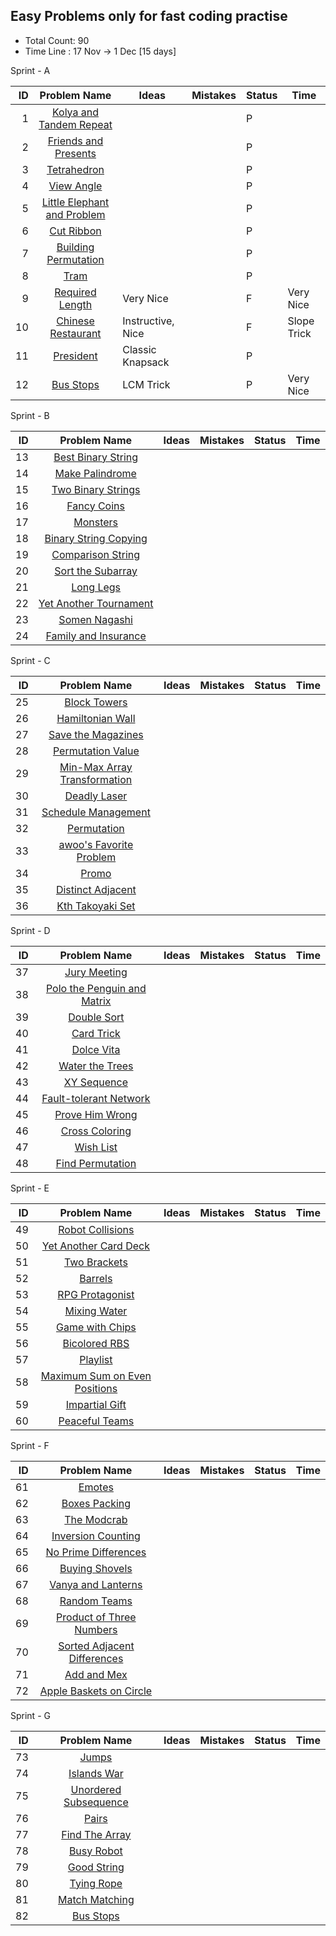 ## Easy Problems only for fast coding practise

* Total Count: 90 
* Time Line : 17 Nov -> 1 Dec  [15 days]

Sprint - A 

| ID  | Problem Name | Ideas | Mistakes |Status| Time |  
|---:|:---:|---|---|---|---|
|1|[Kolya and Tandem Repeat](https://codeforces.com/problemset/problem/443/B)|||P||
|2|[Friends and Presents](https://codeforces.com/problemset/problem/483/B)|||P||
|3|[Tetrahedron](https://codeforces.com/contest/166/problem/E)|||P||
|4|[View Angle](https://codeforces.com/problemset/problem/257/C)|||P||
|5|[Little Elephant and Problem](https://codeforces.com/problemset/problem/220/A)|||P||
|6|[Cut Ribbon](https://codeforces.com/problemset/problem/189/A)|||P|
|7|[Building Permutation](https://codeforces.com/problemset/problem/285/C)|||P|
|8|[Tram](https://codeforces.com/problemset/problem/116/A)|||P|
|9|[Required Length](https://codeforces.com/contest/1681/problem/D)|Very Nice||F|Very Nice|
|10|[Chinese Restaurant](https://atcoder.jp/contests/abc268/tasks/abc268_e)|Instructive, Nice||F|Slope Trick|
|11|[President](https://atcoder.jp/contests/abc317/tasks/abc317_d)|Classic Knapsack||P||
|12|[Bus Stops](https://atcoder.jp/contests/abc319/tasks/abc319_e)|LCM Trick||P|Very Nice||

Sprint - B 

| ID  | Problem Name | Ideas | Mistakes |Status| Time |  
|---:|:---:|---|---|---|---|
|13|[Best Binary String](https://codeforces.com/contest/1837/problem/C)||||
|14|[Make Palindrome](https://codeforces.com/contest/600/problem/C)||||
|15|[Two Binary Strings](https://codeforces.com/contest/1861/problem/B)||||
|16|[Fancy Coins](https://codeforces.com/contest/1860/problem/B)||||
|17|[Monsters](https://codeforces.com/contest/1849/problem/B)||||
|18|[Binary String Copying](https://codeforces.com/contest/1849/problem/C)||||
|19|[Comparison String](https://codeforces.com/contest/1837/problem/B)||||
|20|[Sort the Subarray](https://codeforces.com/contest/1821/problem/B)||||
|21|[Long Legs](https://codeforces.com/contest/1814/problem/B)||||
|22|[Yet Another Tournament](https://codeforces.com/contest/1783/problem/C)||||
|23|[Somen Nagashi](https://atcoder.jp/contests/abc320/tasks/abc320_e/editorial)||||
|24|[Family and Insurance](https://atcoder.jp/contests/abc309/tasks/abc309_e)||||

Sprint - C 

| ID  | Problem Name | Ideas | Mistakes |Status| Time |  
|---:|:---:|---|---|---|---
|25|[Block Towers](https://codeforces.com/contest/1767/problem/B)||||
|26|[Hamiltonian Wall](https://codeforces.com/contest/1766/problem/C)||||
|27|[Save the Magazines](https://codeforces.com/contest/1743/problem/C)||||
|28|[Permutation Value](https://codeforces.com/contest/1743/problem/B)||||
|29|[Min-Max Array Transformation](https://codeforces.com/contest/1721/problem/C)||||
|30|[Deadly Laser](https://codeforces.com/contest/1721/problem/B)||||
|31|[Schedule Management](https://codeforces.com/contest/1701/problem/C)||||
|32|[Permutation](https://codeforces.com/contest/1701/problem/B)||||
|33|[awoo's Favorite Problem](https://codeforces.com/contest/1697/problem/C)||||
|34|[Promo](https://codeforces.com/contest/1697/problem/B)||||
|35|[Distinct Adjacent](https://atcoder.jp/contests/abc307/tasks/abc307_e)||||
|36|[Kth Takoyaki Set](https://atcoder.jp/contests/abc297/tasks/abc297_e)||||

Sprint - D 

| ID  | Problem Name | Ideas | Mistakes |Status| Time |  
|---:|:---:|---|---|---|---
|37|[Jury Meeting](https://codeforces.com/contest/1569/problem/C)||||
|38|[Polo the Penguin and Matrix](https://codeforces.com/problemset/problem/289/B)||||
|39|[Double Sort](https://codeforces.com/contest/1681/problem/C)||||
|40|[Card Trick](https://codeforces.com/contest/1681/problem/B)||||
|41|[Dolce Vita](https://codeforces.com/contest/1671/problem/C)||||
|42|[Water the Trees](https://codeforces.com/contest/1661/problem/C)||||
|43|[XY Sequence](https://codeforces.com/contest/1657/problem/B)||||
|44|[Fault-tolerant Network](https://codeforces.com/contest/1651/problem/C)||||
|45|[Prove Him Wrong](https://codeforces.com/contest/1651/problem/B)||||
|46|[Cross Coloring](https://codeforces.com/contest/1644/problem/D)||||
|47|[Wish List](https://atcoder.jp/contests/abc288/tasks/abc288_e)||||
|48|[Find Permutation](https://atcoder.jp/contests/abc291/tasks/abc291_e)||||

Sprint - E 

| ID  | Problem Name | Ideas | Mistakes |Status| Time |  
|---:|:---:|---|---|---|---
|49|[Robot Collisions](https://codeforces.com/contest/1525/problem/C)||||
|50|[Yet Another Card Deck](https://codeforces.com/contest/1511/problem/C)||||
|51|[Two Brackets](https://codeforces.com/contest/1452/problem/C)||||
|52|[Barrels](https://codeforces.com/contest/1430/problem/B)||||
|53|[RPG Protagonist](https://codeforces.com/contest/1400/problem/B)||||
|54|[Mixing Water](https://codeforces.com/contest/1359/problem/C)||||
|55|[Game with Chips](https://codeforces.com/contest/1327/problem/C)||||
|56|[Bicolored RBS](https://codeforces.com/contest/1167/problem/D)|||
|57|[Playlist](https://codeforces.com/contest/1140/problem/C)||||
|58|[Maximum Sum on Even Positions](https://codeforces.com/contest/1373/problem/D)||||
|59|[Impartial Gift](https://atcoder.jp/contests/abc302/tasks/abc302_d)||||
|60|[Peaceful Teams](https://atcoder.jp/contests/abc310/tasks/abc310_d)||||

Sprint - F 

| ID  | Problem Name | Ideas | Mistakes |Status| Time |  
|---:|:---:|---|---|---|---
|61|[Emotes](https://codeforces.com/contest/1117/problem/B)||||
|62|[Boxes Packing](https://codeforces.com/contest/903/problem/C)||||
|63|[The Modcrab](https://codeforces.com/contest/903/problem/B)||||
|64|[Inversion Counting](https://codeforces.com/contest/911/problem/D)||||
|65|[No Prime Differences](https://codeforces.com/problemset/problem/1838/C)||||
|66|[Buying Shovels](https://codeforces.com/problemset/problem/1360/D)||||
|67|[Vanya and Lanterns](https://codeforces.com/problemset/problem/492/B)||||
|68|[Random Teams](https://codeforces.com/problemset/problem/478/B)||||
|69|[Product of Three Numbers](https://codeforces.com/problemset/problem/1294/C)||||
|70|[Sorted Adjacent Differences](https://codeforces.com/problemset/problem/1339/B)||||
|71|[Add and Mex](https://atcoder.jp/contests/abc272/tasks/abc272_e)||||
|72|[Apple Baskets on Circle](https://atcoder.jp/contests/abc270/tasks/abc270_e)||||

Sprint - G 

| ID  | Problem Name | Ideas | Mistakes |Status| Time |  
|---:|:---:|---|---|---|---
|73|[Jumps](https://codeforces.com/contest/1455/problem/B)||||
|74|[Islands War](https://atcoder.jp/contests/abc103/tasks/abc103_d)||||
|75|[Unordered Subsequence](https://codeforces.com/contest/27/problem/C)||||
|76|[Pairs](https://codeforces.com/contest/1463/problem/D)||||
|77|[Find The Array](https://codeforces.com/contest/1463/problem/B)||||
|78|[Busy Robot](https://codeforces.com/contest/1463/problem/C)||||
|79|[Good String](https://codeforces.com/contest/1389/problem/C)||||
|80|[Tying Rope](https://atcoder.jp/contests/abc293/tasks/abc293_d)||||
|81|[Match Matching](https://atcoder.jp/contests/abc118/tasks/abc118_d)||||
|82|[Bus Stops](https://atcoder.jp/contests/abc319/tasks/abc319_e)||||
